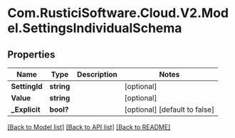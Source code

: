 # Com.RusticiSoftware.Cloud.V2.Model.SettingsIndividualSchema
## Properties

Name | Type | Description | Notes
------------ | ------------- | ------------- | -------------
**SettingId** | **string** |  | [optional] 
**Value** | **string** |  | [optional] 
**_Explicit** | **bool?** |  | [optional] [default to false]

[[Back to Model list]](../README.md#documentation-for-models) [[Back to API list]](../README.md#documentation-for-api-endpoints) [[Back to README]](../README.md)


